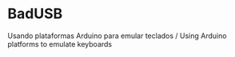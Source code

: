 # BadUSB
Usando plataformas Arduino para emular teclados / Using Arduino platforms to emulate keyboards
